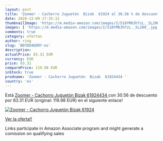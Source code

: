 ```yaml
---
layout: post
title: 'Zoomer - Cachorro Juguetón  Bizak  61924 al 30.56 % de descuento'
date: 2020-12-09 17:35:13
thumbnailImage: 'https://m.media-amazon.com/images/I/518YM63hfzL._SL200_.jpg'
images: [ 'https://m.media-amazon.com/images/I/518YM63hfzL._SL200_.jpg' ]
comments: true
category: ofertas
author: ring
slug: 'B07D846DRY-es'
description:
actualPrice: 83.31 EUR
currency: EUR
price: 83.31
comparePrice: 119.98 EUR
inStock: true
prodname: 'Zoomer - Cachorro Juguetón  Bizak  61924434 '
country: 'es'
---
```


Está [Zoomer - Cachorro Juguetón  Bizak  61924434 ](https://www.amazon.es/dp/B07D846DRY/?tag=tolees-21) con 30.56 de descuento por 83.31 EUR (original: 119.98 EUR) en el siguiente enlace!

[![Zoomer - Cachorro Juguetón  Bizak  61924](https://m.media-amazon.com/images/I/518YM63hfzL._SL200_.jpg)](https://www.amazon.es/dp/B07D846DRY/?tag=tolees-21)

[Ver la oferta!!](https://www.amazon.es/dp/B07D846DRY/?tag=tolees-21)

Links participate in Amazon Associate program and might generate a comission on qualifying sales


